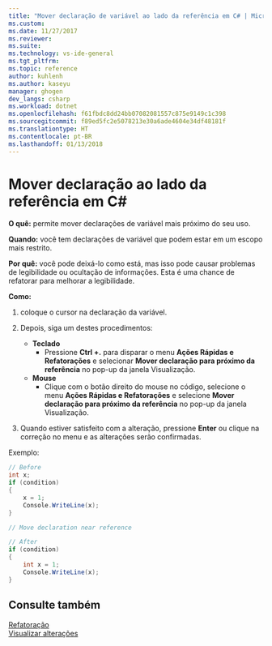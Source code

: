 ```yaml
---
title: "Mover declaração de variável ao lado da referência em C# | Microsoft Docs"
ms.custom: 
ms.date: 11/27/2017
ms.reviewer: 
ms.suite: 
ms.technology: vs-ide-general
ms.tgt_pltfrm: 
ms.topic: reference
author: kuhlenh
ms.author: kaseyu
manager: ghogen
dev_langs: csharp
ms.workload: dotnet
ms.openlocfilehash: f61fbdc8dd24bb07082081557c875e9149c1c398
ms.sourcegitcommit: f89ed5fc2e5078213e30a6ade4604e34df48181f
ms.translationtype: HT
ms.contentlocale: pt-BR
ms.lasthandoff: 01/13/2018
---
```

# <a name="move-declaration-near-reference-in-c"></a>Mover declaração ao lado da referência em C# #

**O quê:** permite mover declarações de variável mais próximo do seu uso.

**Quando:** você tem declarações de variável que podem estar em um escopo mais restrito.

**Por quê:** você pode deixá-lo como está, mas isso pode causar problemas de legibilidade ou ocultação de informações. Esta é uma chance de refatorar para melhorar a legibilidade.

**Como:**

1. coloque o cursor na declaração da variável.

1. Depois, siga um destes procedimentos:
   * **Teclado**
     * Pressione **Ctrl +.** para disparar o menu **Ações Rápidas e Refatorações** e selecionar **Mover declaração para próximo da referência** no pop-up da janela Visualização.
   * **Mouse**
     * Clique com o botão direito do mouse no código, selecione o menu **Ações Rápidas e Refatorações** e selecione **Mover declaração para próximo da referência** no pop-up da janela Visualização.

1. Quando estiver satisfeito com a alteração, pressione **Enter** ou clique na correção no menu e as alterações serão confirmadas.

Exemplo:

```csharp
// Before
int x;
if (condition)
{
    x = 1;
    Console.WriteLine(x);
}

// Move declaration near reference

// After
if (condition)
{
    int x = 1;
    Console.WriteLine(x);
}
```

## <a name="see-also"></a>Consulte também

[Refatoração](../refactoring-in-visual-studio.md)  
[Visualizar alterações](../../ide/preview-changes.md)